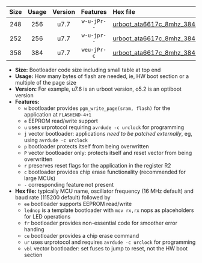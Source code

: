 |Size|Usage|Version|Features|Hex file|
|:-:|:-:|:-:|:-:|:--|
|248|256|u7.7|`w-u-jPr--`|[urboot_ata6617c_8mhz_38400bps_lednop_ur_vbl.hex](https://raw.githubusercontent.com/stefanrueger/urboot.hex/main/mcus/ata6617c/fcpu_8mhz/38400_bps/urboot_ata6617c_8mhz_38400bps_lednop_ur_vbl.hex)|
|252|256|u7.7|`w-u-jpr--`|[urboot_ata6617c_8mhz_38400bps_lednop_fr_ur_vbl.hex](https://raw.githubusercontent.com/stefanrueger/urboot.hex/main/mcus/ata6617c/fcpu_8mhz/38400_bps/urboot_ata6617c_8mhz_38400bps_lednop_fr_ur_vbl.hex)|
|358|384|u7.7|`weu-jPr-c`|[urboot_ata6617c_8mhz_38400bps_ee_lednop_fr_ce_ur_vbl.hex](https://raw.githubusercontent.com/stefanrueger/urboot.hex/main/mcus/ata6617c/fcpu_8mhz/38400_bps/urboot_ata6617c_8mhz_38400bps_ee_lednop_fr_ce_ur_vbl.hex)|

- **Size:** Bootloader code size including small table at top end
- **Usage:** How many bytes of flash are needed, ie, HW boot section or a multiple of the page size
- **Version:** For example, u7.6 is an urboot version, o5.2 is an optiboot version
- **Features:**
  + `w` bootloader provides `pgm_write_page(sram, flash)` for the application at `FLASHEND-4+1`
  + `e` EEPROM read/write support
  + `u` uses urprotocol requiring `avrdude -c urclock` for programming
  + `j` vector bootloader: applications *need to be patched externally*, eg, using `avrdude -c urclock`
  + `p` bootloader protects itself from being overwritten
  + `P` vector bootloader only: protects itself and reset vector from being overwritten
  + `r` preserves reset flags for the application in the register R2
  + `c` bootloader provides chip erase functionality (recommended for large MCUs)
  + `-` corresponding feature not present
- **Hex file:** typically MCU name, oscillator frequency (16 MHz default) and baud rate (115200 default) followed by
  + `ee` bootloader supports EEPROM read/write
  + `lednop` is a template bootloader with `mov rx,rx` nops as placeholders for LED operations
  + `fr` bootloader provides non-essential code for smoother error handing
  + `ce` bootloader provides a chip erase command
  + `ur` uses urprotocol and requires `avrdude -c urclock` for programming
  + `vbl` vector bootloader: set fuses to jump to reset, not the HW boot section
